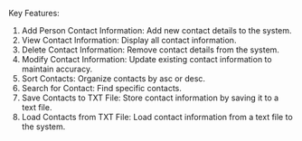 Key Features:
1. Add Person Contact Information: Add new contact details to the system.
2. View Contact Information: Display all contact information.
3. Delete Contact Information: Remove contact details from the system.
4. Modify Contact Information: Update existing contact information to maintain accuracy.
5. Sort Contacts: Organize contacts by asc or desc.
6. Search for Contact: Find specific contacts.
7. Save Contacts to TXT File: Store contact information by saving it to a text file.
8. Load Contacts from TXT File: Load contact information from a text file to the system.
